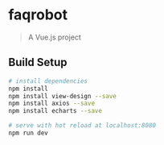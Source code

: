 # faqrobot

> A Vue.js project

## Build Setup

``` bash
# install dependencies
npm install
npm install view-design --save
npm install axios --save
npm install echarts --save

# serve with hot reload at localhost:8080
npm run dev

```
